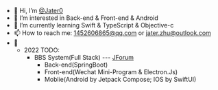 - 👋 Hi, I’m [@Jater0](https://github.com/Jater0)
- 👀 I’m interested in Back-end & Front-end & Android
- 🌱 I’m currently learning Swift & TypeScript & Objective-c
- 📫 How to reach me: 1452606865@qq.com or jater.zhu@outlook.com
- 🔭
  - 2022 TODO: 
    - BBS System(Full Stack) --- [JForum](https://github.com/Jater0/jforum.git)
      - Back-end(SpringBoot)
      - Front-end(Wechat Mini-Program & Electron.Js)
      - Moblie(Android by Jetpack Compose; IOS by SwiftUI)

